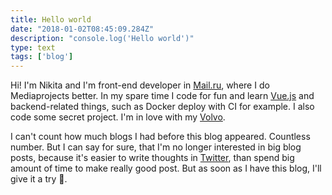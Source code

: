 ```yaml
---
title: Hello world
date: "2018-01-02T08:45:09.284Z"
description: "console.log('Hello world')"
type: text
tags: ['blog']
---
```


Hi! I'm Nikita and I'm front-end developer in [Mail.ru](https://mail.ru), where I do Mediaprojects better. In my spare time I code for fun and learn [Vue.js](https://vuejs.org/)  and backend-related things, such as Docker deploy with CI for example. I also code some secret project. I'm in love with my [Volvo](https://www.drive2.ru/r/volvo/v40_cross_country/480505823865339906/).

I can't count how much blogs I had before this blog appeared. Countless number. But I can say for sure, that I'm no longer interested in big blog posts, because it's easier to write thoughts in [Twitter](https://twitter.com/life_maniac), than spend big amount of time to make really good post. But as soon as I have this blog, I'll give it a try 🙂.
